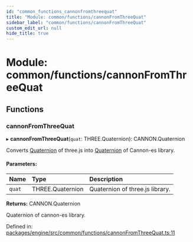 ```yaml
---
id: "common_functions_cannonfromthreequat"
title: "Module: common/functions/cannonFromThreeQuat"
sidebar_label: "common/functions/cannonFromThreeQuat"
custom_edit_url: null
hide_title: true
---
```


# Module: common/functions/cannonFromThreeQuat

## Functions

### cannonFromThreeQuat

▸ **cannonFromThreeQuat**(`quat`: THREE.Quaternion): CANNON.Quaternion

Converts [Quaternion](https://threejs.org/docs/#api/en/math/Quaternion) of three.js
into [Quaternion](http://schteppe.github.io/cannon.js/docs/classes/Quaternion.html) of Cannon-es library.

#### Parameters:

Name | Type | Description |
:------ | :------ | :------ |
`quat` | THREE.Quaternion | Quaternion of three.js library.   |

**Returns:** CANNON.Quaternion

Quaternion of cannon-es library.

Defined in: [packages/engine/src/common/functions/cannonFromThreeQuat.ts:11](https://github.com/xr3ngine/xr3ngine/blob/716a06460/packages/engine/src/common/functions/cannonFromThreeQuat.ts#L11)
